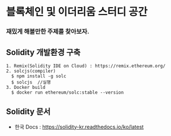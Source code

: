 # 블록체인 및 이더리움 스터디 공간

### 재밌게 해볼만한 주제를 찾아보자.

## Solidity 개발환경 구축
```
1. Remix(Solidity IDE on Cloud) : https://remix.ethereum.org/
2. solcjs(compiler)
  $ npm install -g solc
  $ solcjs  //실행
3. Docker build
  $ docker run ethereum/solc:stable --version

```

## Solidity 문서
 - 한국 Docs : https://solidity-kr.readthedocs.io/ko/latest